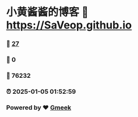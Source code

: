 # 小黄酱酱的博客 :link: https://SaVeop.github.io 
### :page_facing_up: [27](https://SaVeop.github.io/tag.html) 
### :speech_balloon: 0 
### :hibiscus: 76232 
### :alarm_clock: 2025-01-05 01:52:59 
### Powered by :heart: [Gmeek](https://github.com/Meekdai/Gmeek)
